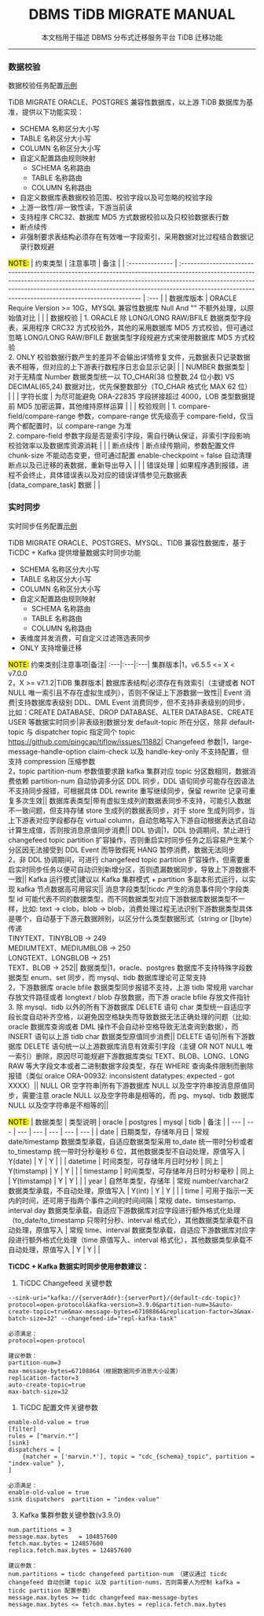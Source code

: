 <h1 align="center">
  DBMS TiDB MIGRATE MANUAL
</h1>
<p align="center">
  本文档用于描述 DBMS 分布式迁移服务平台 TiDB 迁移功能
</p>

------
### 数据校验

数据校验任务配置[示例](../example/data_compare_task.toml)

TiDB MIGRATE ORACLE、POSTGRES 兼容性数据库，以上游 TiDB 数据库为基准，提供以下功能实现：
- SCHEMA 名称区分大小写
- TABLE 名称区分大小写
- COLUMN 名称区分大小写
- 自定义配置路由规则映射
  - SCHEMA 名称路由
  - TABLE 名称路由
  - COLUMN 名称路由
- 自定义数据库表数据校验范围、校验字段以及可忽略的校验字段
- 上游一致性/非一致性读，下游当前读
- 支持程序 CRC32、数据库 MD5 方式数据校验以及只校验数据表行数
- 断点续传
- 非强制要求表结构必须存在有效唯一字段索引，采用数据对比过程结合数据记录行数规避

<mark>NOTE:</mark>
| 约束类型        | 注意事项                                                                                                                                                                                                                                                                                                     | 备注 |
| :-------------- | :----------------------------------------------------------------------------------------------------------------------------------------------------------------------------------------------------------------------------------------------------------------------------------------------------------- | :--- |
| 数据库版本      | ORACLE Require Version >= 10G，MYSQL 兼容性数据库 Null And "" 不额外处理，以原始值对比                                                                                                                                                                                                                       |      |
| 数据校验        | 1. ORACLE 除 LONG/LONG RAW/BFILE 数据类型字段表，采用程序 CRC32 方式校验外，其他的采用数据库 MD5 方式校验，但可通过忽略 LONG/LONG RAW/BFILE 数据类型字段规避方式来使用数据库 MD5 方式校验<br>2. ONLY 校验数据行数产生的差异不会输出详情修复文件，元数据表只记录数据表不相等，但对应的上下游表行数程序日志会显示记录|      |
| NUMBER 数据类型 | 对于无精度 Number 数据类型统一以 TO_CHAR(38 位整数,24 位小数) VS DECIMAL(65,24) 数据对比，优先保整数部分（TO_CHAR 格式化 MAX 62 位）                                                                                                                                                                         |      |
| 字符长度        | 为尽可能避免 ORA-22835 字段拼接超过 4000，LOB 类型数据提前 MD5 加密运算，其他维持原样运算                                                                                                                                                                                                                    |      |
| 校验规则        | 1. compare-field/compare-range 参数，compare-range 优先级高于 compare-field，仅当两个都配置时，以 compare-range 为准<br>2. compare-field 参数字段是否是索引字段，需自行确认保证，非索引字段影响校验效率以及数据库资源消耗                                                                                    |      |
| 断点续传        | 断点续传期间，参数配置文件 chunk-size 不能动态变更，但可通过配置 enable-checkpoint = false 自动清理断点以及已迁移的表数据，重新导出导入                                                                                                                                                                      |      |
| 错误处理        | 如果程序遇到报错，进程不会终止，具体错误表以及对应的错误详情参见元数据表 [data_compare_task] 数据                                                                                                                                                                                                            |      |

### 实时同步

实时同步任务配置[示例](../example/cdc_consume_msg.toml)

TiDB MIGRATE ORACLE、POSTGRES、MYSQL、TIDB 兼容性数据库，基于 TiCDC + Kafka 提供增量数据实时同步功能
- SCHEMA 名称区分大小写
- TABLE 名称区分大小写
- COLUMN 名称区分大小写
- 自定义配置路由规则映射
  - SCHEMA 名称路由
  - TABLE 名称路由
  - COLUMN 名称路由
- 表维度并发消费，可自定义过滤筛选表同步
- ONLY 支持增量迁移

<mark>NOTE:</mark>
约束类别|注意事项|备注|
:---|:---|:---|
集群版本|1，v6.5.5 <= X < v7.0.0<br>2，X >= v7.1.2|TiDB 集群版本|
数据库表结构|必须存在有效索引（主键或者 NOT NULL 唯一索引且不存在虚拟生成列），否则不保证上下游数据一致性||
Event 消费|支持数据库表级别 DDL、DML Event 消费同步，但不支持非表级别的同步，比如：CREATE DATABASE、DROP DATABASE、ALTER DATABASE、CREATE USER 等数据实时同步|非表级别数据分发 default-topic 所在分区，除非 default-topic 与 dispatcher topic 指定同个 topic<br>https://github.com/pingcap/tiflow/issues/11882|
Changefeed 参数|1，large-message-handle-option claim-check 以及 handle-key-only 不支持配置，但支持 compression 压缩参数<br>2，topic partition-num 参数值要求跟 kafka 集群对应 topic 分区数相同，数据消费依赖 partition-num 自动协调多分区 DDL 同步，DDL 语句同步可能存在因语法不支持同步报错，可根据具体 DDL rewrite 重写继续同步，保留 rewrite 记录可重复多次生效||
数据库表类型|带有虚拟生成列的数据表同步不支持，可能引入数据不一致问题，但支持存储 store 生成列的数据表同步，对于 store 生成列同步，当上下游表对应字段都存在 virtual column，自动忽略写入下游自动根据表达式自动计算生成值，否则按消息原值同步消费||
DDL 协调|1，DDL 协调期间，禁止进行 changefeed topic partition 扩容操作，否则重启实时同步任务之后容易产生某个分区因无法接受到 DDL Event 而导致假死 HANG 暂停消费，数据无法同步<br>2，非 DDL 协调期间，可进行 changefeed topic partition 扩容操作，但需要重启实时同步任务以便可自动识别新增分区，否则遗漏数据同步，导致上下游数据不一致||
Kafka 运行模式|建议以 Kafka 集群模式 +  partition 多副本形式运行，以实现 kafka 节点数据高可用容灾||
消息字段类型|ticdc 产生的消息事件同个字段类型 id 可能代表不同的数据类型，而不同数据类型对应下游数据库数据类型不一样，比如: text -> clob，blob -> blob，消费处理过程无法识别下游数据类型具体是哪个，自动基于下游元数据辨别，以区分什么类型数据形式（string or []byte）传递<br>TINYTEXT、TINYBLOB -> 249<br>MEDIUMTEXT、MEDIUMBLOB -> 250<br>LONGTEXT、LONGBLOB -> 251<br>TEXT、BLOB -> 252||
数据类型|1，oracle、postgres 数据库不支持特殊字段数据类型 enum、set 同步，而 mysql、tidb 数据库理论可正常支持<br>2，下游数据库 oracle bfile 数据类型同步报错不支持，上游 tidb 常规用 varchar 存放文件路径或者 longtext / blob 存放数据，而下游 oracle bfile 存放文件指针<br>3. 除 mysql、tidb 以外的所有下游数据库 DELETE 语句 char 类型统一自适应字段长度自动补齐空格，以避免因空格缺失而导致数据无法正确处理的问题（比如: oracle 数据库查询或者 DML 操作不会自动补空格导致无法查询到数据），而 INSERT 语句以上游 tidb char 数据类型原值同步消费||
DELETE 语句|所有下游数据库 DELETE 语句统一以上游数据库消息有效索引字段（主键 OR NOT NULL 唯一索引）删除，原因尽可能规避下游数据库类似 TEXT、BLOB、LONG、LONG RAW 等大字段文本或者二进制数据字段类型，存在 WHERE 查询条件限制而删除报错（类似 oralce ORA-00932: inconsistent datatypes: expected - got XXXX）||
NULL OR 空字符串|所有下游数据库 NULL 以及空字符串按消息原值同步，需要注意 oracle NULL 以及空字符串是相等的，而 pg、mysql、tidb 数据库 NULL 以及空字符串是不相等的||

<mark>NOTE:</mark>
| 数据类型 | 类型说明 | oracle | postgres | mysql | tidb | 备注 |
| --- | --- | --- | --- | --- | --- | --- |
| date | 日期类型，存储年月日 | 常规 date/timestamp 数据类型承载，自适应数据类型采用 to_date 统一带时分秒或者 to_timestamp 统一带时分秒毫秒 6 位，其他数据类型不自动处理，原值写入 | Y(date) | Y | Y |  |
| datetime | 时间类型，可存储年月日时分秒 | 同上 | Y(timstamp) | Y | Y |  |
| timestamp | 时间类型，可存储年月日时分秒毫秒 | 同上 | Y(timstamp) | Y | Y |  |
| year | 自然年类型，存储年 | 常规 number/varchar2 数据类型承载，不自动处理，原值写入 | Y(int) | Y | Y |  |
| time | 可用于指示一天内的时间，还可用于指两个事件之间的时间间隔 | 常规 date、timsestamp、interval day 数据类型承载，自适应下游数据库对应字段进行额外格式化处理（to_date/to_timestamp 只带时分秒、interval 格式化），其他数据类型承载不自动处理，原值写入 | 常规 time、interval 数据类型承载，自适应下游数据库对应字段进行额外格式化处理（time 原值写入、interval 格式化），其他数据类型承载不自动处理，原值写入 | Y | Y |  |


**TiCDC + Kafka 数据实时同步使用参数建议：**

1. TiCDC Changefeed 关键参数

```
--sink-uri="kafka://{serverAddr}:{serverPort}/{default-cdc-topic}?protocol=open-protocol&kafka-version=3.9.0&partition-num=3&auto-create-topic=true&max-message-bytes=67108864&replication-factor=3&max-batch-size=32" --changefeed-id="repl-kafka-task"

必须满足：
protocol=open-protocol

建议参数：
partition-num=3
max-message-bytes=67108864（根据数据同步消息大小设置）
replication-factor=3
auto-create-topic=true
max-batch-size=32
```
1. TiCDC 配置文件关键参数

```
enable-old-value = true
[filter]
rules = ["marvin.*"]
[sink]
dispatchers = [
    {matcher = ['marvin.*'], topic = "cdc_{schema}_topic", partition = "index-value" },
]

必须满足：
enable-old-value = true
sink dispatchers  partition = "index-value"
```
3. Kafka 集群参数关键参数(v3.9.0)

```
num.partitions = 3
message.max.bytes	= 104857600
fetch.max.bytes = 124857600
replica.fetch.max.bytes	= 124857600

建议参数：
num.partitions = ticdc changefeed partition-num （建议通过 ticdc changefeed 自动创建 topic 以及 partition-nums，否则需要人为控制 kafka =  ticdc partition 配置参数）
message.max.bytes >= tidc changefeed max-message-bytes
message.max.bytes <= fetch.max.bytes = replica.fetch.max.bytes
```